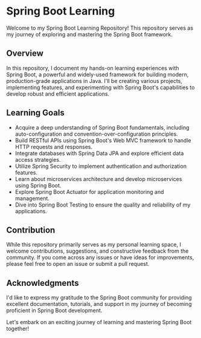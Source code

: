 # Spring Boot Learning 

Welcome to my Spring Boot Learning Repository! This repository serves as my journey of exploring and mastering the Spring Boot framework.

## Overview

In this repository, I document my hands-on learning experiences with Spring Boot, a powerful and widely-used framework for building modern, production-grade applications in Java. I'll be creating various projects, implementing features, and experimenting with Spring Boot's capabilities to develop robust and efficient applications.

## Learning Goals

- Acquire a deep understanding of Spring Boot fundamentals, including auto-configuration and convention-over-configuration principles.
- Build RESTful APIs using Spring Boot's Web MVC framework to handle HTTP requests and responses.
- Integrate databases with Spring Data JPA and explore efficient data access strategies.
- Utilize Spring Security to implement authentication and authorization features.
- Learn about microservices architecture and develop microservices using Spring Boot.
- Explore Spring Boot Actuator for application monitoring and management.
- Dive into Spring Boot Testing to ensure the quality and reliability of my applications.

## Contribution

While this repository primarily serves as my personal learning space, I welcome contributions, suggestions, and constructive feedback from the community. If you come across any issues or have ideas for improvements, please feel free to open an issue or submit a pull request.

## Acknowledgments

I'd like to express my gratitude to the Spring Boot community for providing excellent documentation, tutorials, and support in my journey of becoming proficient in Spring Boot development.

Let's embark on an exciting journey of learning and mastering Spring Boot together!

